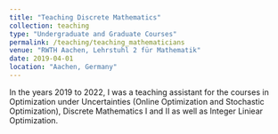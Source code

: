 ```yaml
---
title: "Teaching Discrete Mathematics"
collection: teaching
type: "Undergraduate and Graduate Courses"
permalink: /teaching/teaching_mathematicians
venue: "RWTH Aachen, Lehrstuhl 2 für Mathematik"
date: 2019-04-01
location: "Aachen, Germany"
---
```


In the years 2019 to 2022, I was a teaching assistant for the courses in Optimization under Uncertainties (Online Optimization and Stochastic Optimization), Discrete Mathematics I and II as well as Integer Liniear Optimization. 

